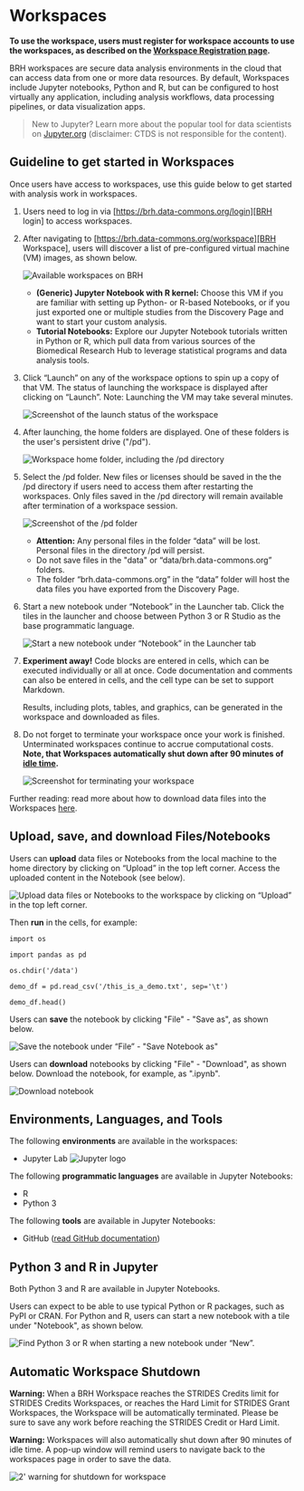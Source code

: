 # **Workspaces**

**To use the workspace, users must register for workspace accounts to use the workspaces, as described on the [Workspace Registration page][Register for workspaces].**

BRH workspaces are secure data analysis environments in the cloud that can access data from one or more data resources. By default, Workspaces include Jupyter notebooks, Python and R, but can be configured to host virtually any application, including analysis workflows, data processing pipelines, or data visualization apps.

> New to Jupyter? Learn more about the popular tool for data scientists on [Jupyter.org][Jupyter] (disclaimer: CTDS is not responsible for the content).

## Guideline to get started in Workspaces

Once users have access to workspaces, use this guide below to get started with analysis work in workspaces.

1. Users need to log in via [https://brh.data-commons.org/login][BRH login] to access workspaces.

2. After navigating to [https://brh.data-commons.org/workspace][BRH Workspace], users will discover a list of pre-configured virtual machine (VM) images, as shown below.

      ![Available workspaces on BRH][img workspaces]

      * **(Generic) Jupyter Notebook with R kernel:** Choose this VM if you are familiar with setting up Python- or R-based Notebooks, or if you just exported one or multiple studies from the Discovery Page and want to start your custom analysis.
      * **Tutorial Notebooks:** Explore our Jupyter Notebook tutorials written in Python or R, which pull data from various sources of the Biomedical Research Hub to leverage statistical programs and data analysis tools.

3. Click “Launch” on any of the workspace options to spin up a copy of that VM. The status of launching the workspace is displayed after clicking on “Launch”. Note: Launching the VM may take several minutes.

      ![Screenshot of the launch status of the workspace][img Workspace launch status]

4. After launching, the home folders are displayed. One of these folders is the user's persistent drive ("/pd").

      ![Workspace home folder, including the /pd directory][img Workspace Data Folder]

5. Select the /pd folder. New files or licenses should be saved in the the /pd directory if users need to access them after restarting the workspaces. Only files saved in the /pd directory will remain available after termination of a workspace session.

      ![Screenshot of the /pd folder][img PD folder]

      * **Attention:** Any personal files in the folder “data” will be lost. Personal files in the directory /pd will persist.
      * Do not save files in the "data" or “data/brh.data-commons.org” folders.
      * The folder “brh.data-commons.org” in the “data” folder will host the data files you have exported from the Discovery Page.

6. Start a new notebook under “Notebook” in the Launcher tab. Click the tiles in the launcher and choose between Python 3 or R Studio as the base programmatic language.

      ![Start a new notebook under “Notebook” in the Launcher tab][img New Notebook]

7. **Experiment away!** Code blocks are entered in cells, which can be executed individually or all at once. Code documentation and comments can also be entered in cells, and the cell type can be set to support Markdown.

      Results, including plots, tables, and graphics, can be generated in the workspace and downloaded as files.

8. Do not forget to terminate your workspace once your work is finished. Unterminated workspaces continue to accrue computational costs. **Note, that Workspaces automatically shut down after 90 minutes of [idle time][Workspace timeout].**

      ![Screenshot for terminating your workspace][img Terminate workspace]

Further reading: read more about how to download data files into the Workspaces [here][Download data files].

## Upload, save, and download Files/Notebooks

Users can **upload** data files or Notebooks from the local machine to the home directory by clicking on “Upload” in the top left corner. Access the uploaded content in the Notebook (see below).

![Upload data files or Notebooks to the workspace by clicking on “Upload” in the top left corner.][img workspace upload]

Then **run** in the cells, for example:

`import os`

`import pandas as pd`

`os.chdir('/data')`

`demo_df = pd.read_csv('/this_is_a_demo.txt', sep='\t')`

`demo_df.head()`

Users can **save** the notebook by clicking "File" - "Save as", as shown below.

![Save the notebook under “File” - "Save Notebook as"][img Notebook save]

Users can **download** notebooks by clicking "File" - "Download", as shown below. Download the notebook, for example, as ".ipynb".

![Download notebook][img download notebook]

## Environments, Languages, and Tools

The following **environments** are available in the workspaces:

* Jupyter Lab
      ![Jupyter logo][img Jupyter logo]

The following **programmatic languages** are available in Jupyter Notebooks:

* R
* Python 3

The following **tools** are available in Jupyter Notebooks:

* GitHub ([read GitHub documentation][GitHub])

## Python 3 and R in Jupyter

Both Python 3 and R are available in Jupyter Notebooks.

Users can expect to be able to use typical Python or R packages, such as PyPI or CRAN. For Python and R, users can start a new notebook with a tile under "Notebook", as shown below.

![Find Python 3 or R when starting a new notebook under “New”.][img New Notebook]

## Automatic Workspace Shutdown

**Warning:** When a BRH Workspace reaches the STRIDES Credits limit for STRIDES Credits Workspaces, or reaches the Hard Limit for STRIDES Grant Workspaces, the Workspace will be automatically terminated. Please be sure to save any work before reaching the STRIDES Credit or Hard Limit.

**Warning:** Workspaces will also automatically shut down after 90 minutes of idle time. A pop-up window will remind users to navigate back to the workspaces page in order to save the data.

![2' warning for shutdown for workspace][img Workspace shutdown 2']

<!-- Links and Images -->
[img login]: ./img/brh-login.png
[img req access]: ./img/profile_login_other_commons.png
[img Discovery study page]: ./img/discovery_study_page.png
[img Yes access]: ./img/access_YES.png
[img Login other commons]: ./img/profile_login_other_commons.png
[img Discover grid]: ./img/grid_discovery_color_080322.png
[img Discovery features]: ./img/discovery_features_080322.png
[img Discovery Study page metadata]: ./img/discovery_study_page_datafiles.png
[img Workspaces access request]: ./img/workspace_access_form.png
[img Workspace access success]: ./img/workspace_access_success.png
[img workspace upload]: ./img/workspace_upload_080322.png
[img Terminate workspace]: ./img/workspace_terminate_2.png
[Workspace timeout]: workspace_page.md
[img wksp register]: ./img/brh-portal-login-strides.png
[STRIDES]: https://datascience.nih.gov/strides
[img BRH Admin Portal]: ./img/brh-portal-login.png
[img BRH portal request]: .img/brh-portal-request.png
[img STRIDES payment]: ./img/brh-portal-options.png
[img STR grant]: ./img/brh-portal-strides-grant.png
[img STR credit]: ./img/brh-portal-strides-credits.png

[img login]: ./img/brh-login.png
[img req access]: ./img/profile_login_other_commons.png
[img workspaces]: ./img/workspace_flavors_080322.png
[img Workspace launch status]: ./img/workspace_launch.png
[img Workspace Data Folder]: ./img/workspace_data_folder_080322.png
[img PD folder]: ./img/workspace_pd_folder_080422.png
[img New Notebook]: ./img/workspace_new_080322.png
[img Notebook save]: ./img/workspace_notebook_save_080322.png
[img download notebook]: ./img/workspace_notebook_download_080422.png
[img Jupyter logo]: ./img/workspace_jupyter_logo.png
[img Workspace shutdown 2']: ./img/workspace_shutdown_sign_2.png
[GitHub]: https://docs.github.com/en
[Data Availability Options]: https://brh.data-commons.org/dashboard/Public/index.html#DataAvailabilityOptions
[Find Study Metadata]: https://brh.data-commons.org/dashboard/Public/index.html#FindStudyMetadata
[Download data files]: downloading_data_files.md
[Jupyter]: https://jupyter.org/
[Profile page]: https://brh.data-commons.org/identity
[BRH login]: https://brh.data-commons.org/login
[BRH Workspace]: https://brhstaging.data-commons.org/workspace
[BRH Platform]: https://brh.data-commons.org/
[BRH Discovery]: https://brh.data-commons.org/discovery
[Gen3.org]: https://gen3.org/
[img BRH logo]: ./img/brh-logo.png
[img Gen3 logo]: ./img/gen3blue.png
[Register for workspaces]: workspace_registration.md
[Login page]: loginoverview.md
[Request study access]: how_to_check_request_access.md
[Discovery page]: discovery_page.md
[Workspaces page]: workspace_page.md
[Profile page]: profile_page.md
